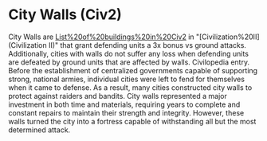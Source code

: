 # City Walls (Civ2)

 City Walls are [List%20of%20buildings%20in%20Civ2](buildings) in "[Civilization%20II](Civilization II)" that grant defending units a 3x bonus vs ground attacks. Additionally, cities with walls do not suffer any loss when defending units are defeated by ground units that are affected by walls.
Civilopedia entry.
Before the establishment of centralized governments capable of supporting strong, national armies, individual cities were left to fend for themselves when it came to defense. As a result, many cities constructed city walls to protect against raiders and bandits. City walls represented a major investment in both time and materials, requiring years to complete and constant repairs to maintain their strength and integrity. However, these walls turned the city into a fortress capable of withstanding all but the most determined attack.